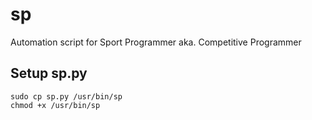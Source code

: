 # sp

Automation script for Sport Programmer aka. Competitive Programmer

## Setup sp.py

```
sudo cp sp.py /usr/bin/sp
chmod +x /usr/bin/sp
```
